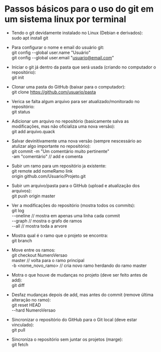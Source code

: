# Passos básicos para o uso do git em um sistema linux por terminal

- Tendo o git devidamente instalado no Linux (Debian e derivados):  
sudo apt install git

- Para configurar o nome e email do usuário git:  
git config --global user.name "Usuário"  
git config --global user.email "usuario@email.com"  

- Iniciar o git já dentro da pasta que será usada (criando no computador o repositório):  
git init 

- Clonar uma pasta do GitHub (baixar para o computador):  
git clone https://github.com/usuario/pasta

- Verica se falta algum arquivo para ser atualizado/monitorado no repositório:  
git status

- Adicionar um arquivo no repositório (basicamente salva as modificações, mas não oficializa uma nova versão):  
git add arquivo.quack

- Salvar devinitivamente uma nova versão (sempre nescessário ao atulizar algo importante no repositório):  
git commit -m "Um comentário muito pertinente"  
           -am "comentário" // add e comenta

- Subir um ramo para um repositório ja existente:  
git remote add nomeRamo link  
	       origin github.com/Usuario/Projeto.git

- Subir um arquivo/pasta para o GitHub (upload e atualização dos arquivos):  
git push origin master

- Ver a modificações do repositório (mostra todos os commits):  
git log  
        --oneline // mostra em apenas uma linha cada commit  
        --graph // mostra o grafo de ramos  
        --all // mostra toda a arvore  

- Mostra qual é o ramo que o projeto se encontra:  
git branch

- Move entre os ramos:  
git checkout NumeroVersao  
             master // volta para o ramo principal  
             -b <nome_novo_ramo> // cria novo ramo herdando do ramo master  

- Motra o que houve de mudanças no projeto (deve ser feito antes de add):  
git diff

- Desfaz mudanças depois de add, mas antes do commit (remove última alteração no ramo):  
git reset HEAD  
          --hard NumeroVersao   

- Sincronizar o repositório do GitHub para o Git local (deve estar vinculado):  
git pull

- Sincroniza o repositório sem juntar os projetos (marge):  
git fetch
